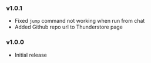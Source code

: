 ### v1.0.1

- Fixed `jump` command not working when run from chat
- Added Github repo url to Thunderstore page

### v1.0.0

- Initial release